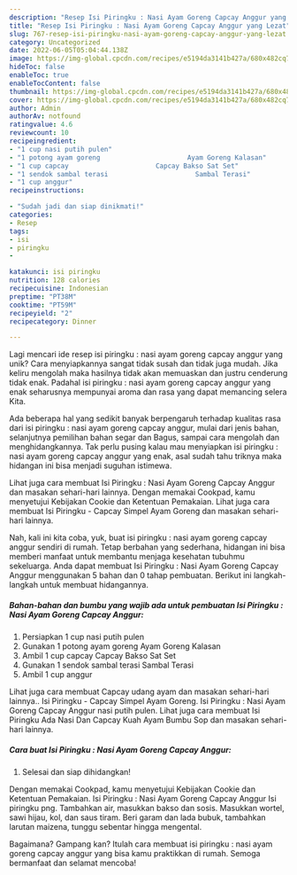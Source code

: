 ```yaml
---
description: "Resep Isi Piringku : Nasi Ayam Goreng Capcay Anggur yang Lezat"
title: "Resep Isi Piringku : Nasi Ayam Goreng Capcay Anggur yang Lezat"
slug: 767-resep-isi-piringku-nasi-ayam-goreng-capcay-anggur-yang-lezat
category: Uncategorized
date: 2022-06-05T05:04:44.138Z
image: https://img-global.cpcdn.com/recipes/e5194da3141b427a/680x482cq70/isi-piringku-nasi-ayam-goreng-capcay-anggur-foto-resep-utama.jpg
hideToc: false
enableToc: true
enableTocContent: false
thumbnail: https://img-global.cpcdn.com/recipes/e5194da3141b427a/680x482cq70/isi-piringku-nasi-ayam-goreng-capcay-anggur-foto-resep-utama.jpg
cover: https://img-global.cpcdn.com/recipes/e5194da3141b427a/680x482cq70/isi-piringku-nasi-ayam-goreng-capcay-anggur-foto-resep-utama.jpg
author: Admin
authorAv: notfound
ratingvalue: 4.6
reviewcount: 10
recipeingredient:
- "1 cup nasi putih pulen"
- "1 potong ayam goreng                      Ayam Goreng Kalasan"
- "1 cup capcay                      Capcay Bakso Sat Set"
- "1 sendok sambal terasi                      Sambal Terasi"
- "1 cup anggur"
recipeinstructions:

- "Sudah jadi dan siap dinikmati!"
categories:
- Resep
tags:
- isi
- piringku
- 

katakunci: isi piringku  
nutrition: 128 calories
recipecuisine: Indonesian
preptime: "PT38M"
cooktime: "PT59M"
recipeyield: "2"
recipecategory: Dinner

---
```





Lagi mencari ide resep isi piringku : nasi ayam goreng capcay anggur yang unik? Cara menyiapkannya sangat tidak susah dan tidak juga mudah. Jika keliru mengolah maka hasilnya tidak akan memuaskan dan justru cenderung tidak enak. Padahal isi piringku : nasi ayam goreng capcay anggur yang enak seharusnya mempunyai aroma dan rasa yang dapat memancing selera Kita.





Ada beberapa hal yang sedikit banyak berpengaruh terhadap kualitas rasa dari isi piringku : nasi ayam goreng capcay anggur, mulai dari jenis bahan, selanjutnya pemilihan bahan segar dan Bagus, sampai cara mengolah dan menghidangkannya. Tak perlu pusing kalau mau menyiapkan isi piringku : nasi ayam goreng capcay anggur yang enak,      asal sudah tahu triknya maka hidangan ini bisa menjadi suguhan istimewa.














Lihat juga cara membuat Isi Piringku : Nasi Ayam Goreng Capcay Anggur dan masakan sehari-hari lainnya. Dengan memakai Cookpad, kamu menyetujui Kebijakan Cookie dan Ketentuan Pemakaian. Lihat juga cara membuat Isi Piringku - Capcay Simpel Ayam Goreng dan masakan sehari-hari lainnya.






Nah, kali ini kita coba, yuk, buat isi piringku : nasi ayam goreng capcay anggur sendiri di rumah. Tetap berbahan yang sederhana, hidangan ini bisa memberi manfaat untuk membantu menjaga kesehatan tubuhmu sekeluarga. Anda dapat membuat Isi Piringku : Nasi Ayam Goreng Capcay Anggur menggunakan 5 bahan dan 0 tahap pembuatan. Berikut ini langkah-langkah untuk membuat hidangannya.

<!--inarticleads1-->

##### Bahan-bahan dan bumbu yang wajib ada untuk pembuatan Isi Piringku : Nasi Ayam Goreng Capcay Anggur:

1. Persiapkan 1 cup nasi putih pulen
1. Gunakan 1 potong ayam goreng                      Ayam Goreng Kalasan
1. Ambil 1 cup capcay                      Capcay Bakso Sat Set
1. Gunakan 1 sendok sambal terasi                      Sambal Terasi
1. Ambil 1 cup anggur


Lihat juga cara membuat Capcay udang ayam dan masakan sehari-hari lainnya.. Isi Piringku - Capcay Simpel Ayam Goreng. Isi Piringku : Nasi Ayam Goreng Capcay Anggur nasi putih pulen. Lihat juga cara membuat Isi Piringku Ada Nasi Dan Capcay Kuah Ayam Bumbu Sop dan masakan sehari-hari lainnya. 

<!--inarticleads2-->

##### Cara buat Isi Piringku : Nasi Ayam Goreng Capcay Anggur:


1. Selesai dan siap dihidangkan!

Dengan memakai Cookpad, kamu menyetujui Kebijakan Cookie dan Ketentuan Pemakaian. Isi Piringku : Nasi Ayam Goreng Capcay Anggur Isi piringku png. Tambahkan air, masukkan bakso dan sosis. Masukkan wortel, sawi hijau, kol, dan saus tiram. Beri garam dan lada bubuk, tambahkan larutan maizena, tunggu sebentar hingga mengental. 

Bagaimana? Gampang kan? Itulah cara membuat isi piringku : nasi ayam goreng capcay anggur yang bisa kamu praktikkan di rumah. Semoga bermanfaat dan selamat mencoba!
